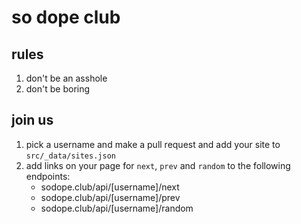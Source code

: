 # so dope club

## rules

1. don't be an asshole
2. don't be boring

## join us

1. pick a username and make a pull request and add your site to `src/_data/sites.json`
2. add links on your page for `next`, `prev` and `random` to the following endpoints:
    - sodope.club/api/[username]/next
    - sodope.club/api/[username]/prev
    - sodope.club/api/[username]/random
